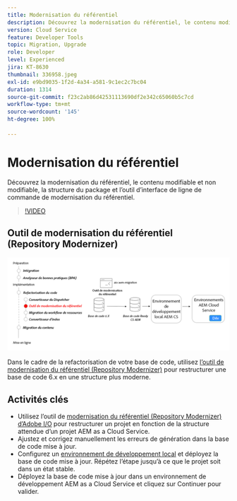 ```yaml
---
title: Modernisation du référentiel
description: Découvrez la modernisation du référentiel, le contenu modifiable et non modifiable, la structure du package et l’outil d’interface de ligne de commande de modernisation du référentiel.
version: Cloud Service
feature: Developer Tools
topic: Migration, Upgrade
role: Developer
level: Experienced
jira: KT-8630
thumbnail: 336958.jpeg
exl-id: e9bd9035-1f2d-4a34-a581-9c1ec2c7bc04
duration: 1314
source-git-commit: f23c2ab86d42531113690df2e342c65060b5c7cd
workflow-type: tm+mt
source-wordcount: '145'
ht-degree: 100%

---
```


# Modernisation du référentiel

Découvrez la modernisation du référentiel, le contenu modifiable et non modifiable, la structure du package et l’outil d’interface de ligne de commande de modernisation du référentiel.

>[!VIDEO](https://video.tv.adobe.com/v/336958?quality=12&learn=on)

## Outil de modernisation du référentiel (Repository Modernizer)

![Repository Modernizer.](./assets/repository-modernizer.png)

Dans le cadre de la refactorisation de votre base de code, utilisez [l’outil de modernisation du référentiel (Repository Modernizer)](https://experienceleague.adobe.com/docs/experience-manager-cloud-service/moving/refactoring-tools/repo-modernizer.html?lang=fr) pour restructurer une base de code 6.x en une structure plus moderne.

## Activités clés

* Utilisez l’outil de [modernisation du référentiel (Repository Modernizer) d’Adobe I/O](https://github.com/adobe/aio-cli-plugin-aem-cloud-service-migration#command-aio-aem-migrationrepository-modernizer) pour restructurer un projet en fonction de la structure attendue d’un projet AEM as a Cloud Service.
* Ajustez et corrigez manuellement les erreurs de génération dans la base de code mise à jour.
* Configurez un [environnement de développement local](https://experienceleague.adobe.com/docs/experience-manager-learn/cloud-service/local-development-environment-set-up/overview.html?lang=fr) et déployez la base de code mise à jour. Répétez l’étape jusqu’à ce que le projet soit dans un état stable.
* Déployez la base de code mise à jour dans un environnement de développement AEM as a Cloud Service et cliquez sur Continuer pour valider.
